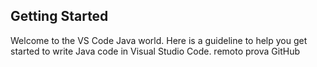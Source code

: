 ## Getting Started

Welcome to the VS Code Java world. Here is a guideline to help you get started to write Java code in Visual Studio Code.
remoto
prova GitHub
